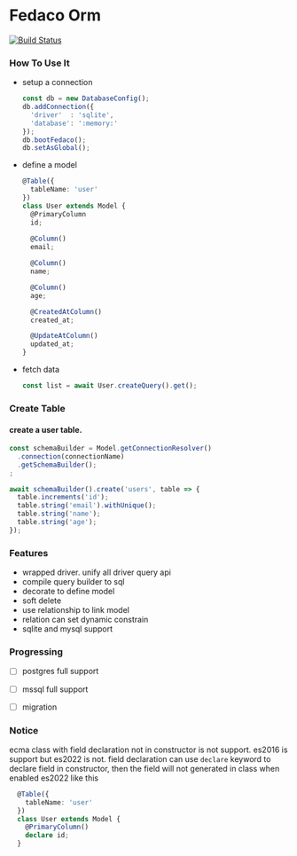 # Fedaco Orm

[![Build Status](https://github.com/gradii/fedaco/workflows/CI/badge.svg)](https://github.com/gradii/fedaco/actions?query=workflow%3ACI)

### How To Use It

- setup a connection
  ```typescript
  const db = new DatabaseConfig();
  db.addConnection({
    'driver'  : 'sqlite',
    'database': ':memory:'
  });
  db.bootFedaco();
  db.setAsGlobal();
  ```
- define a model
  ```typescript
  @Table({
    tableName: 'user'
  })
  class User extends Model {
    @PrimaryColumn
    id;
    
    @Column()
    email;
  
    @Column()
    name;
  
    @Column()
    age;
  
    @CreatedAtColumn()
    created_at;
  
    @UpdateAtColumn()
    updated_at;
  }
  ```
- fetch data
  ```typescript
  const list = await User.createQuery().get();
  ```

### Create Table

#### create a user table.

  ```typescript
  const schemaBuilder = Model.getConnectionResolver()
    .connection(connectionName)
    .getSchemaBuilder();
  ;
  
  await schemaBuilder().create('users', table => {
    table.increments('id');
    table.string('email').withUnique();
    table.string('name');
    table.string('age');
  });
  ```

### Features
- wrapped driver. unify all driver query api
- compile query builder to sql
- decorate to define model
- soft delete
- use relationship to link model
- relation can set dynamic constrain
- sqlite and mysql support

### Progressing
- [ ] postgres full support
- [ ] mssql full support
- [ ] migration


### Notice
ecma class with field declaration not in constructor is not support. es2016 is support but es2022 is not.
field declaration can use `declare` keyword to declare field in constructor, then the field will not generated in class when enabled es2022
like this
```typescript
  @Table({
    tableName: 'user'
  })
  class User extends Model {
    @PrimaryColumn()
    declare id;
  }
  ```
